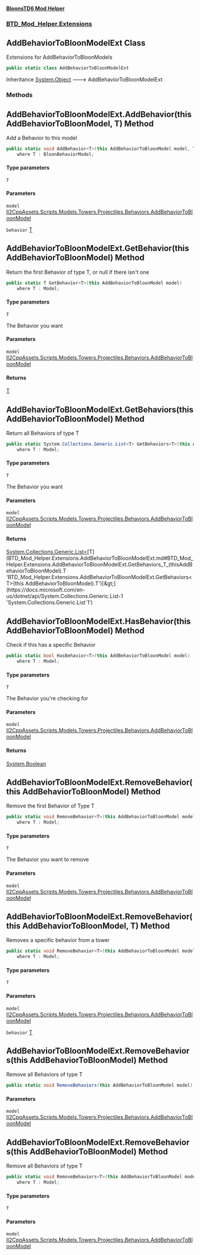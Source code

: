 #### [BloonsTD6 Mod Helper](README.md 'README')
### [BTD_Mod_Helper.Extensions](README.md#BTD_Mod_Helper.Extensions 'BTD_Mod_Helper.Extensions')

## AddBehaviorToBloonModelExt Class

Extensions for AddBehaviorToBloonModels

```csharp
public static class AddBehaviorToBloonModelExt
```

Inheritance [System.Object](https://docs.microsoft.com/en-us/dotnet/api/System.Object 'System.Object') &#129106; AddBehaviorToBloonModelExt
### Methods

<a name='BTD_Mod_Helper.Extensions.AddBehaviorToBloonModelExt.AddBehavior_T_(thisAddBehaviorToBloonModel,T)'></a>

## AddBehaviorToBloonModelExt.AddBehavior<T>(this AddBehaviorToBloonModel, T) Method

Add a Behavior to this model

```csharp
public static void AddBehavior<T>(this AddBehaviorToBloonModel model, T behavior)
    where T : BloonBehaviorModel;
```
#### Type parameters

<a name='BTD_Mod_Helper.Extensions.AddBehaviorToBloonModelExt.AddBehavior_T_(thisAddBehaviorToBloonModel,T).T'></a>

`T`
#### Parameters

<a name='BTD_Mod_Helper.Extensions.AddBehaviorToBloonModelExt.AddBehavior_T_(thisAddBehaviorToBloonModel,T).model'></a>

`model` [Il2CppAssets.Scripts.Models.Towers.Projectiles.Behaviors.AddBehaviorToBloonModel](https://docs.microsoft.com/en-us/dotnet/api/Il2CppAssets.Scripts.Models.Towers.Projectiles.Behaviors.AddBehaviorToBloonModel 'Il2CppAssets.Scripts.Models.Towers.Projectiles.Behaviors.AddBehaviorToBloonModel')

<a name='BTD_Mod_Helper.Extensions.AddBehaviorToBloonModelExt.AddBehavior_T_(thisAddBehaviorToBloonModel,T).behavior'></a>

`behavior` [T](BTD_Mod_Helper.Extensions.AddBehaviorToBloonModelExt.md#BTD_Mod_Helper.Extensions.AddBehaviorToBloonModelExt.AddBehavior_T_(thisAddBehaviorToBloonModel,T).T 'BTD_Mod_Helper.Extensions.AddBehaviorToBloonModelExt.AddBehavior<T>(this AddBehaviorToBloonModel, T).T')

<a name='BTD_Mod_Helper.Extensions.AddBehaviorToBloonModelExt.GetBehavior_T_(thisAddBehaviorToBloonModel)'></a>

## AddBehaviorToBloonModelExt.GetBehavior<T>(this AddBehaviorToBloonModel) Method

Return the first Behavior of type T, or null if there isn't one

```csharp
public static T GetBehavior<T>(this AddBehaviorToBloonModel model)
    where T : Model;
```
#### Type parameters

<a name='BTD_Mod_Helper.Extensions.AddBehaviorToBloonModelExt.GetBehavior_T_(thisAddBehaviorToBloonModel).T'></a>

`T`

The Behavior you want
#### Parameters

<a name='BTD_Mod_Helper.Extensions.AddBehaviorToBloonModelExt.GetBehavior_T_(thisAddBehaviorToBloonModel).model'></a>

`model` [Il2CppAssets.Scripts.Models.Towers.Projectiles.Behaviors.AddBehaviorToBloonModel](https://docs.microsoft.com/en-us/dotnet/api/Il2CppAssets.Scripts.Models.Towers.Projectiles.Behaviors.AddBehaviorToBloonModel 'Il2CppAssets.Scripts.Models.Towers.Projectiles.Behaviors.AddBehaviorToBloonModel')

#### Returns
[T](BTD_Mod_Helper.Extensions.AddBehaviorToBloonModelExt.md#BTD_Mod_Helper.Extensions.AddBehaviorToBloonModelExt.GetBehavior_T_(thisAddBehaviorToBloonModel).T 'BTD_Mod_Helper.Extensions.AddBehaviorToBloonModelExt.GetBehavior<T>(this AddBehaviorToBloonModel).T')

<a name='BTD_Mod_Helper.Extensions.AddBehaviorToBloonModelExt.GetBehaviors_T_(thisAddBehaviorToBloonModel)'></a>

## AddBehaviorToBloonModelExt.GetBehaviors<T>(this AddBehaviorToBloonModel) Method

Return all Behaviors of type T

```csharp
public static System.Collections.Generic.List<T> GetBehaviors<T>(this AddBehaviorToBloonModel model)
    where T : Model;
```
#### Type parameters

<a name='BTD_Mod_Helper.Extensions.AddBehaviorToBloonModelExt.GetBehaviors_T_(thisAddBehaviorToBloonModel).T'></a>

`T`

The Behavior you want
#### Parameters

<a name='BTD_Mod_Helper.Extensions.AddBehaviorToBloonModelExt.GetBehaviors_T_(thisAddBehaviorToBloonModel).model'></a>

`model` [Il2CppAssets.Scripts.Models.Towers.Projectiles.Behaviors.AddBehaviorToBloonModel](https://docs.microsoft.com/en-us/dotnet/api/Il2CppAssets.Scripts.Models.Towers.Projectiles.Behaviors.AddBehaviorToBloonModel 'Il2CppAssets.Scripts.Models.Towers.Projectiles.Behaviors.AddBehaviorToBloonModel')

#### Returns
[System.Collections.Generic.List&lt;](https://docs.microsoft.com/en-us/dotnet/api/System.Collections.Generic.List-1 'System.Collections.Generic.List`1')[T](BTD_Mod_Helper.Extensions.AddBehaviorToBloonModelExt.md#BTD_Mod_Helper.Extensions.AddBehaviorToBloonModelExt.GetBehaviors_T_(thisAddBehaviorToBloonModel).T 'BTD_Mod_Helper.Extensions.AddBehaviorToBloonModelExt.GetBehaviors<T>(this AddBehaviorToBloonModel).T')[&gt;](https://docs.microsoft.com/en-us/dotnet/api/System.Collections.Generic.List-1 'System.Collections.Generic.List`1')

<a name='BTD_Mod_Helper.Extensions.AddBehaviorToBloonModelExt.HasBehavior_T_(thisAddBehaviorToBloonModel)'></a>

## AddBehaviorToBloonModelExt.HasBehavior<T>(this AddBehaviorToBloonModel) Method

Check if this has a specific Behavior

```csharp
public static bool HasBehavior<T>(this AddBehaviorToBloonModel model)
    where T : Model;
```
#### Type parameters

<a name='BTD_Mod_Helper.Extensions.AddBehaviorToBloonModelExt.HasBehavior_T_(thisAddBehaviorToBloonModel).T'></a>

`T`

The Behavior you're checking for
#### Parameters

<a name='BTD_Mod_Helper.Extensions.AddBehaviorToBloonModelExt.HasBehavior_T_(thisAddBehaviorToBloonModel).model'></a>

`model` [Il2CppAssets.Scripts.Models.Towers.Projectiles.Behaviors.AddBehaviorToBloonModel](https://docs.microsoft.com/en-us/dotnet/api/Il2CppAssets.Scripts.Models.Towers.Projectiles.Behaviors.AddBehaviorToBloonModel 'Il2CppAssets.Scripts.Models.Towers.Projectiles.Behaviors.AddBehaviorToBloonModel')

#### Returns
[System.Boolean](https://docs.microsoft.com/en-us/dotnet/api/System.Boolean 'System.Boolean')

<a name='BTD_Mod_Helper.Extensions.AddBehaviorToBloonModelExt.RemoveBehavior_T_(thisAddBehaviorToBloonModel)'></a>

## AddBehaviorToBloonModelExt.RemoveBehavior<T>(this AddBehaviorToBloonModel) Method

Remove the first Behavior of Type T

```csharp
public static void RemoveBehavior<T>(this AddBehaviorToBloonModel model)
    where T : Model;
```
#### Type parameters

<a name='BTD_Mod_Helper.Extensions.AddBehaviorToBloonModelExt.RemoveBehavior_T_(thisAddBehaviorToBloonModel).T'></a>

`T`

The Behavior you want to remove
#### Parameters

<a name='BTD_Mod_Helper.Extensions.AddBehaviorToBloonModelExt.RemoveBehavior_T_(thisAddBehaviorToBloonModel).model'></a>

`model` [Il2CppAssets.Scripts.Models.Towers.Projectiles.Behaviors.AddBehaviorToBloonModel](https://docs.microsoft.com/en-us/dotnet/api/Il2CppAssets.Scripts.Models.Towers.Projectiles.Behaviors.AddBehaviorToBloonModel 'Il2CppAssets.Scripts.Models.Towers.Projectiles.Behaviors.AddBehaviorToBloonModel')

<a name='BTD_Mod_Helper.Extensions.AddBehaviorToBloonModelExt.RemoveBehavior_T_(thisAddBehaviorToBloonModel,T)'></a>

## AddBehaviorToBloonModelExt.RemoveBehavior<T>(this AddBehaviorToBloonModel, T) Method

Removes a specific behavior from a tower

```csharp
public static void RemoveBehavior<T>(this AddBehaviorToBloonModel model, T behavior)
    where T : Model;
```
#### Type parameters

<a name='BTD_Mod_Helper.Extensions.AddBehaviorToBloonModelExt.RemoveBehavior_T_(thisAddBehaviorToBloonModel,T).T'></a>

`T`
#### Parameters

<a name='BTD_Mod_Helper.Extensions.AddBehaviorToBloonModelExt.RemoveBehavior_T_(thisAddBehaviorToBloonModel,T).model'></a>

`model` [Il2CppAssets.Scripts.Models.Towers.Projectiles.Behaviors.AddBehaviorToBloonModel](https://docs.microsoft.com/en-us/dotnet/api/Il2CppAssets.Scripts.Models.Towers.Projectiles.Behaviors.AddBehaviorToBloonModel 'Il2CppAssets.Scripts.Models.Towers.Projectiles.Behaviors.AddBehaviorToBloonModel')

<a name='BTD_Mod_Helper.Extensions.AddBehaviorToBloonModelExt.RemoveBehavior_T_(thisAddBehaviorToBloonModel,T).behavior'></a>

`behavior` [T](BTD_Mod_Helper.Extensions.AddBehaviorToBloonModelExt.md#BTD_Mod_Helper.Extensions.AddBehaviorToBloonModelExt.RemoveBehavior_T_(thisAddBehaviorToBloonModel,T).T 'BTD_Mod_Helper.Extensions.AddBehaviorToBloonModelExt.RemoveBehavior<T>(this AddBehaviorToBloonModel, T).T')

<a name='BTD_Mod_Helper.Extensions.AddBehaviorToBloonModelExt.RemoveBehaviors(thisAddBehaviorToBloonModel)'></a>

## AddBehaviorToBloonModelExt.RemoveBehaviors(this AddBehaviorToBloonModel) Method

Remove all Behaviors of type T

```csharp
public static void RemoveBehaviors(this AddBehaviorToBloonModel model);
```
#### Parameters

<a name='BTD_Mod_Helper.Extensions.AddBehaviorToBloonModelExt.RemoveBehaviors(thisAddBehaviorToBloonModel).model'></a>

`model` [Il2CppAssets.Scripts.Models.Towers.Projectiles.Behaviors.AddBehaviorToBloonModel](https://docs.microsoft.com/en-us/dotnet/api/Il2CppAssets.Scripts.Models.Towers.Projectiles.Behaviors.AddBehaviorToBloonModel 'Il2CppAssets.Scripts.Models.Towers.Projectiles.Behaviors.AddBehaviorToBloonModel')

<a name='BTD_Mod_Helper.Extensions.AddBehaviorToBloonModelExt.RemoveBehaviors_T_(thisAddBehaviorToBloonModel)'></a>

## AddBehaviorToBloonModelExt.RemoveBehaviors<T>(this AddBehaviorToBloonModel) Method

Remove all Behaviors of type T

```csharp
public static void RemoveBehaviors<T>(this AddBehaviorToBloonModel model)
    where T : Model;
```
#### Type parameters

<a name='BTD_Mod_Helper.Extensions.AddBehaviorToBloonModelExt.RemoveBehaviors_T_(thisAddBehaviorToBloonModel).T'></a>

`T`
#### Parameters

<a name='BTD_Mod_Helper.Extensions.AddBehaviorToBloonModelExt.RemoveBehaviors_T_(thisAddBehaviorToBloonModel).model'></a>

`model` [Il2CppAssets.Scripts.Models.Towers.Projectiles.Behaviors.AddBehaviorToBloonModel](https://docs.microsoft.com/en-us/dotnet/api/Il2CppAssets.Scripts.Models.Towers.Projectiles.Behaviors.AddBehaviorToBloonModel 'Il2CppAssets.Scripts.Models.Towers.Projectiles.Behaviors.AddBehaviorToBloonModel')